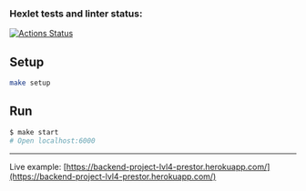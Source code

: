 ### Hexlet tests and linter status:

[![Actions Status](https://github.com/jprestor/backend-project-lvl4/workflows/hexlet-check/badge.svg)](https://github.com/jprestor/backend-project-lvl4/actions)

## Setup

```bash
make setup
```

## Run

```bash
$ make start
# Open localhost:6000
```

---

Live example: [https://backend-project-lvl4-prestor.herokuapp.com/](https://backend-project-lvl4-prestor.herokuapp.com/)
